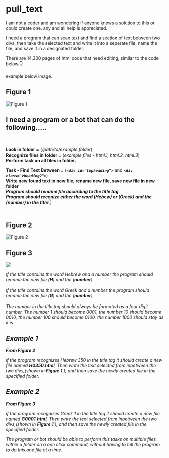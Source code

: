 # pull_text
I am not a coder and am wondering if anyone knows a solution to this or could create one. 
any and all help is appreciated.<br>

I need a program that can scan text and find a section of text between two divs, then take the selected text and write it into a seperate file, name the file, and save it in a designated folder.

There are 14,300 pages of html code that need editing, similar to the code below.:point_down:<br><br> example below image.
<h2>Figure 1</h2>

<img src="https://raw.githubusercontent.com/luvlylavnder/pull_text/master/assets/figure1.png" alt="Figure 1" class="inline"/>

<h2>I need a program or a bot that can do the following.....</h2><br>

<b>Look in folder =</b> (<i>/path/to/example folder</i>)<br> 
<b>Recognize files in folder =</b> (<i>example files - html.1, html.2, html.3</i>)<br>
<b>Perform task on all files in folder.</b>

<b>Task - Find Text Between =</b> (<b><i>```<div id="topheading">```</i></b> and <b><i>```<div class="vheading2">```</i></b>)<br>
<b>Write new found text in new file, rename new file, save new file in new folder</b><br> 
<b><i>Program should rename file according to the title tag</i></b><br>
<b><i>Program should reconize either the word (<b>Hebew</b>) or (<b>Greek</b>) and the (<b>number</b>) in the title</i></b>:point_down:<br><br>
<h2>Figure 2</h2>

<img src="https://raw.githubusercontent.com/luvlylavnder/pull_text/master/assets/figure2.png" alt="Figure 2" class="inline"/>
 
<h2>Figure 3</h2>

<img src="https://raw.githubusercontent.com/luvlylavnder/pull_text/master/assets/figure3.png" class="inline"/>
 
<i>If the title contains the word <i>Hebrew</i> and a <i>number</i> the program should rename the new file (<b>H</b>) and the (<b>number</b>)</i><br><br>
<i>If the title contains the word <i>Greek</i> and a <i>number</i> the program should rename the new file (<b>G</b>) and the (<b>number</b>)</i><br>
 <br>
<i>The number in the title tag should always be formated as a four digit number.<i>  The number 1 should become 0001, the number 10 should become 0010, the number 100 should become 0100, the number 1000 should stay as it is.</i>
 
<h2>Example 1</h2>
<b><i>From Figure 2</i></b><br>

<i>if the program recognizes Hebrew 350 in the title tag it should create a new file named <b>H0350.html</b>, Then write the text selected from inbetween the two divs,(shown in <b>Figure 1</b> ), and then save the newly created file in the specified folder.</i>

<h2>Example 2</h2>
<b><i>From Figure 3</i></b><br>

<i>if the program recognizes Greek 1 in the title tag it should create a new file named <b>G0001.html</b>, Then write the text selected from inbetween the two divs,(shown in <b>Figure 1</b> ), and then save the newly created file in the specified folder.</i>

The program or bot should be able to perform this tasks on multiple files within a folder on a one click command, without having to tell the program to do this one file at a time.
